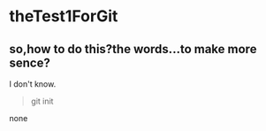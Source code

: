 # theTest1ForGit
## so,how to do this?the words...to make more sence?
I don't know.
>
> git init
>
none

